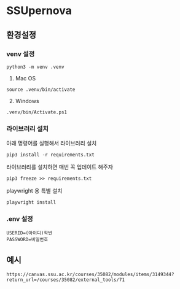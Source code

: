 # SSUpernova

## 환경설정

### venv 설정
```
python3 -m venv .venv
```


1. Mac OS

```
source .venv/bin/activate
```

2. Windows

```
.venv/bin/Activate.ps1
```

### 라이브러리 설치

아래 명령어를 실행해서 라이브러리 설치

```
pip3 install -r requirements.txt
```

라이브러리를 설치하면 매번 꼭 업데이트 해주자

```
pip3 freeze >> requirements.txt
```

playwright 용 특별 설치

```
playwright install
```

### .env 설정
```
USERID=(아이디)학번
PASSWORD=비밀번호
```

## 예시
```
https://canvas.ssu.ac.kr/courses/35082/modules/items/3149344?return_url=/courses/35082/external_tools/71
```